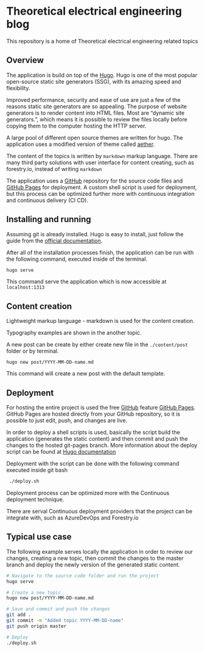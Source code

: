 # Theoretical electrical engineering blog

This repository is a home of Theoretical electrical engineering related topics

## Overview

The application is build on top of the [Hugo](https://gohugo.io/). Hugo is one of the most popular open-source static site generators (SSG), with its amazing speed and flexibility. 

Improved performance, security and ease of use are just a few of the reasons static site generators are so appealing. The purpose of website generators is to render content into HTML files. Most are “dynamic site generators.”, which means it is possible to review the files locally before copying them to the computer hosting the HTTP server.

A large pool of different open source themes are written for hugo. The application uses a modified version of theme called [aether](https://themes.gohugo.io/aether/).

The content of the topics is written by ``markdown`` markup language. There are many third party solutions with user interface for content creating, such as forestry.io, instead of writing ``markdown``

The application uses a [GitHub](https://github.com/) repository for the source code files and [GitHub Pages](https://pages.github.com/) for deployment. A custom shell script is used for deployment, but this process can be optimized further more with continuous integration and continuous delivery (CI CD).

## Installing and running

Assuming git is already installed.
Hugo is easy to install, just follow the guide from the [official documentation](https://gohugo.io/getting-started/installing/).

After all of the installation processes finish, the application can be run with the following command, executed inside of the terminal.

```sh
hugo serve
```

This command serve the application which is now accessible at ``localhost:1313``

## Content creation

Lightweight markup language - markdown is used for the content creation.

Typography examples are shown in the another topic.

A new post can be create by either create new file in the ``./content/post`` folder or by terminal.

```shell
hugo new post/YYYY-MM-DD-name.md
```

This command will create a new post with the default template.

## Deployment

For hosting the entire project is used the free [GitHub](https://github.com/) feature [GitHub Pages](https://pages.github.com/). GitHub Pages are hosted directly from your GitHub repository, so it is possible to just edit, push, and changes are live.

In order to deploy a shell scripts is used, basically the script build the application (generates the static content) and then commit and push the changes to the hosted git-pages branch. More information about the deploy script can be found at [Hugo documentation](https://gohugo.io/hosting-and-deployment/hosting-on-github/)

Deployment with the script can be done with the following command executed inside git bash

```sh
 ./deploy.sh
```

Deployment process can be optimized more with the Continuous deployment technique.

There are serval Continuous deployment providers that the project can be integrate with, such as AzureDevOps and Forestry.io

## Typical use case

The following example serves locally the application in order to review our changes, creating a new topic, then commit the changes to the master branch and deploy the newly version of the generated static content.

```sh
# Navigate to the source code folder and run the project
hugo serve

# Create a new topic
hugo new post/YYYY-MM-DD-name.md

# Save and commit and push the changes
git add .
git commit -m "Added topic YYYY-MM-DD-name"
git push origin master

# Deploy
./deploy.sh
```


